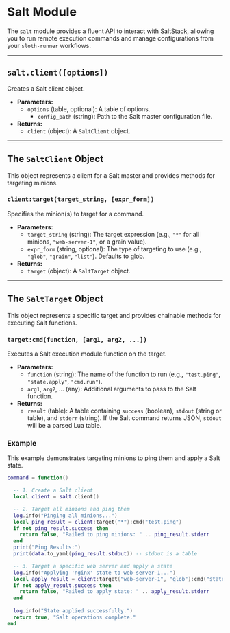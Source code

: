 # Salt Module

The `salt` module provides a fluent API to interact with SaltStack, allowing you to run remote execution commands and manage configurations from your `sloth-runner` workflows.

---

## `salt.client([options])`

Creates a Salt client object.

*   **Parameters:**
    *   `options` (table, optional): A table of options.
        *   `config_path` (string): Path to the Salt master configuration file.
*   **Returns:**
    *   `client` (object): A `SaltClient` object.

---

## The `SaltClient` Object

This object represents a client for a Salt master and provides methods for targeting minions.

### `client:target(target_string, [expr_form])`

Specifies the minion(s) to target for a command.

*   **Parameters:**
    *   `target_string` (string): The target expression (e.g., `"*"` for all minions, `"web-server-1"`, or a grain value).
    *   `expr_form` (string, optional): The type of targeting to use (e.g., `"glob"`, `"grain"`, `"list"`). Defaults to glob.
*   **Returns:**
    *   `target` (object): A `SaltTarget` object.

---

## The `SaltTarget` Object

This object represents a specific target and provides chainable methods for executing Salt functions.

### `target:cmd(function, [arg1, arg2, ...])`

Executes a Salt execution module function on the target.

*   **Parameters:**
    *   `function` (string): The name of the function to run (e.g., `"test.ping"`, `"state.apply"`, `"cmd.run"`).
    *   `arg1`, `arg2`, ... (any): Additional arguments to pass to the Salt function.
*   **Returns:**
    *   `result` (table): A table containing `success` (boolean), `stdout` (string or table), and `stderr` (string). If the Salt command returns JSON, `stdout` will be a parsed Lua table.

### Example

This example demonstrates targeting minions to ping them and apply a Salt state.

```lua
command = function()

  -- 1. Create a Salt client
  local client = salt.client()

  -- 2. Target all minions and ping them
  log.info("Pinging all minions...")
  local ping_result = client:target("*"):cmd("test.ping")
  if not ping_result.success then
    return false, "Failed to ping minions: " .. ping_result.stderr
  end
  print("Ping Results:")
  print(data.to_yaml(ping_result.stdout)) -- stdout is a table

  -- 3. Target a specific web server and apply a state
  log.info("Applying 'nginx' state to web-server-1...")
  local apply_result = client:target("web-server-1", "glob"):cmd("state.apply", "nginx")
  if not apply_result.success then
    return false, "Failed to apply state: " .. apply_result.stderr
  end
  
  log.info("State applied successfully.")
  return true, "Salt operations complete."
end
```
